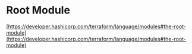# Root Module

[https://developer.hashicorp.com/terraform/language/modules#the-root-module](https://developer.hashicorp.com/terraform/language/modules#the-root-module)

